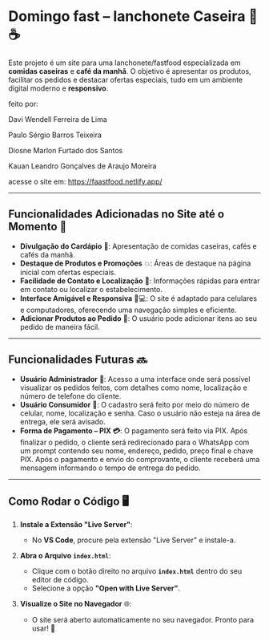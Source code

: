 # Domingo fast – lanchonete Caseira 🍔☕

Este projeto é um site para uma lanchonete/fastfood especializada em **comidas caseiras** e **café da manhã**. O objetivo é apresentar os produtos, facilitar os pedidos e destacar ofertas especiais, tudo em um ambiente digital moderno e **responsivo**.

feito por:

Davi Wendell Ferreira de Lima

Paulo Sérgio Barros Teixeira

Diosne Marlon Furtado dos Santos

Kauan Leandro Gonçalves de Araujo Moreira

acesse o site em: https://faastfood.netlify.app/

---

## Funcionalidades Adicionadas no Site até o Momento 🚀

- **Divulgação do Cardápio** 📜: Apresentação de comidas caseiras, cafés e cafés da manhã.
- **Destaque de Produtos e Promoções** 💥: Áreas de destaque na página inicial com ofertas especiais.
- **Facilidade de Contato e Localização** 📍: Informações rápidas para entrar em contato ou localizar o estabelecimento.
- **Interface Amigável e Responsiva** 📱💻: O site é adaptado para celulares e computadores, oferecendo uma navegação simples e eficiente.
- **Adicionar Produtos ao Pedido** 🛒: O usuário pode adicionar itens ao seu pedido de maneira fácil.

---

## Funcionalidades Futuras 🔜

- **Usuário Administrador** 🔧: Acesso a uma interface onde será possível visualizar os pedidos feitos, com detalhes como nome, localização e número de telefone do cliente.
- **Usuário Consumidor** 👥: O cadastro será feito por meio do número de celular, nome, localização e senha. Caso o usuário não esteja na área de entrega, ele será avisado.
- **Forma de Pagamento – PIX 💳**: O pagamento será feito via PIX. Após finalizar o pedido, o cliente será redirecionado para o WhatsApp com um prompt contendo seu nome, endereço, pedido, preço final e chave PIX. Após o pagamento e envio do comprovante, o cliente receberá uma mensagem informando o tempo de entrega do pedido.

---

## Como Rodar o Código 🖥️

1. **Instale a Extensão "Live Server"**:  
   - No **VS Code**, procure pela extensão "Live Server" e instale-a.
   
2. **Abra o Arquivo `index.html`**:  
   - Clique com o botão direito no arquivo **`index.html`** dentro do seu editor de código.
   - Selecione a opção **"Open with Live Server"**.

3. **Visualize o Site no Navegador** 🌐:  
   - O site será aberto automaticamente no seu navegador. Pronto para usar! 🎉